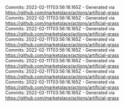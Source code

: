 Commits: 2022-02-11T03:56:16.165Z - Generated via https://github.com/marketplace/actions/artificial-grass
<br>
Commits: 2022-02-11T03:56:16.165Z - Generated via https://github.com/marketplace/actions/artificial-grass
<br>
Commits: 2022-02-11T03:56:16.165Z - Generated via https://github.com/marketplace/actions/artificial-grass
<br>
Commits: 2022-02-11T03:56:16.165Z - Generated via https://github.com/marketplace/actions/artificial-grass
<br>
Commits: 2022-02-11T03:56:16.165Z - Generated via https://github.com/marketplace/actions/artificial-grass
<br>
Commits: 2022-02-11T03:56:16.165Z - Generated via https://github.com/marketplace/actions/artificial-grass
<br>
Commits: 2022-02-11T03:56:16.165Z - Generated via https://github.com/marketplace/actions/artificial-grass
<br>
Commits: 2022-02-11T03:56:16.165Z - Generated via https://github.com/marketplace/actions/artificial-grass
<br>
Commits: 2022-02-11T03:56:16.165Z - Generated via https://github.com/marketplace/actions/artificial-grass
<br>
